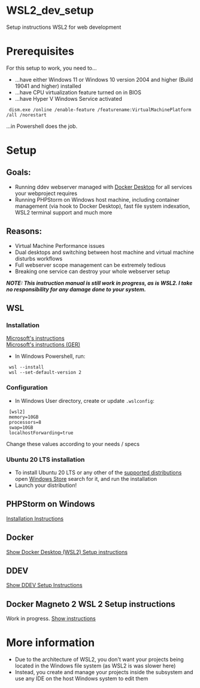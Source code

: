 # WSL2_dev_setup
Setup instructions WSL2 for web development

# Prerequisites
For this setup to work, you need to...
* ...have either Windows 11 or Windows 10 version 2004 and higher (Build 19041 and higher) installed
* ...have CPU virtualization feature turned on in BIOS
* ...have Hyper V Windows Service activated
 ```
  dism.exe /online /enable-feature /featurename:VirtualMachinePlatform /all /norestart
 ```
 ...in Powershell does the job.  

# Setup
## Goals:
  * Running ddev webserver managed with [Docker Desktop](https://www.docker.com/products/docker-desktop) for all services your webproject requires
  * Running PHPStorm on Windows host machine, including container management (via hook to Docker Desktop), fast file system indexation, WSL2 terminal support and much more
## Reasons:
  * Virtual Machine Performance issues
  * Dual desktops and switching between host machine and virtual machine disturbs workflows
  * Full webserver scope management can be extremely tedious
  * Breaking one service can destroy your whole webserver setup

**_NOTE: This instruction manual is still work in progress, as is WSL2. I take no responsibility for any damage done to your system._**
## WSL
### Installation
[Microsoft's instructions](https://docs.microsoft.com/en-us/windows/wsl/install-win10)  
[Microsoft's instructions (GER)](https://docs.microsoft.com/de-de/windows/wsl/install-win10)
* In Windows Powershell, run:
```
 wsl --install
 wsl --set-default-version 2
```
### Configuration
* In Windows User directory, create or update `.wslconfig`:  
```
 [wsl2]
 memory=10GB
 processors=8
 swap=10GB
 localhostForwarding=true
```
  Change these values according to your needs / specs
### Ubuntu 20 LTS installation
* To install Ubuntu 20 LTS or any other of the [supported distributions](https://docs.microsoft.com/en-us/windows/wsl/install-win10#step-6---install-your-linux-distribution-of-choice) open [Windows Store](https://aka.ms/wslstore) search for it, and run the installation
* Launch your distribution!
## PHPStorm on Windows
[Installation Instructions](https://www.jetbrains.com/help/phpstorm/installation-guide.html#standalone)  

## Docker
[Show Docker Desktop (WSL2) Setup instructions](https://github.com/Luc4G3r/WSL2_dev_setup/blob/main/Docker/DOCKER_SETUP.md)

## DDEV
[Show DDEV Setup Instructions](https://github.com/Luc4G3r/WSL2_dev_setup/blob/main/Docker/DDEV_SETUP.md)

## Docker Magneto 2 WSL 2 Setup instructions
Work in progress.
[Show instructions](https://github.com/Luc4G3r/WSL2_dev_setup/blob/main/Docker/DOCKER_MAGENTO2_SETUP.md)

# More information
* Due to the architecture of WSL2, you don't want your projects being located in the Windows file system (as WSL2 is was slower here)
* Instead, you create and manage your projects inside the subsystem and use any IDE on the host Windows system to edit them
